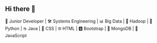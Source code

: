 ## Hi there 👋
👋 Junior Developer | 🛠️ Systems Engineering | 📊 Big Data | 🐘 Hadoop | 🐍 Python | ☕ Java | 🎨 CSS | 🌐 HTML | 🅱️ Bootstrap | 🍃 MongoDB | 🚀 JavaScript
<!--
**dhmarino/dhmarino** is a ✨ _special_ ✨ repository because its `README.md` (this file) appears on your GitHub profile.

Here are some ideas to get you started:

- 🔭 I’m currently working on ...
- 🌱 I’m currently learning ...
- 👯 I’m looking to collaborate on ...
- 🤔 I’m looking for help with ...
- 💬 Ask me about ...
- 📫 How to reach me: ...
- 😄 Pronouns: ...
- ⚡ Fun fact: ...
-->
